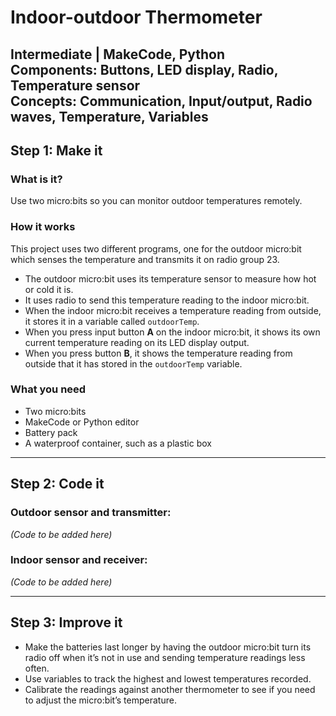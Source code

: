 # Indoor-outdoor Thermometer

**Intermediate** | MakeCode, Python  
**Components:** Buttons, LED display, Radio, Temperature sensor  
**Concepts:** Communication, Input/output, Radio waves, Temperature, Variables
---

## Step 1: Make it

### What is it?
Use two micro:bits so you can monitor outdoor temperatures remotely.

### How it works
This project uses two different programs, one for the outdoor micro:bit which senses the temperature and transmits it on radio group 23.

- The outdoor micro:bit uses its temperature sensor to measure how hot or cold it is.
- It uses radio to send this temperature reading to the indoor micro:bit.
- When the indoor micro:bit receives a temperature reading from outside, it stores it in a variable called `outdoorTemp`.
- When you press input button **A** on the indoor micro:bit, it shows its own current temperature reading on its LED display output.
- When you press button **B**, it shows the temperature reading from outside that it has stored in the `outdoorTemp` variable.

### What you need
- Two micro:bits  
- MakeCode or Python editor  
- Battery pack  
- A waterproof container, such as a plastic box

---

## Step 2: Code it

### Outdoor sensor and transmitter:

*(Code to be added here)*

### Indoor sensor and receiver:

*(Code to be added here)*

---

## Step 3: Improve it

- Make the batteries last longer by having the outdoor micro:bit turn its radio off when it’s not in use and sending temperature readings less often.
- Use variables to track the highest and lowest temperatures recorded.
- Calibrate the readings against another thermometer to see if you need to adjust the micro:bit’s temperature.
